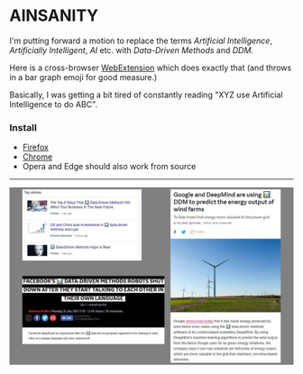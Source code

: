 # AINSANITY

I'm putting forward a motion to replace the terms *Artificial Intelligence*, *Artificially Intelligent*, *AI* etc. with *Data-Driven Methods* and *DDM*.

Here is a cross-browser [WebExtension](https://wiki.mozilla.org/WebExtensions) which does exactly that (and throws in a bar graph emoji for good measure.)

Basically, I was getting a bit tired of constantly reading "XYZ use Artificial Intelligence to do ABC".

### Install

- [Firefox](https://addons.mozilla.org/en-GB/firefox/addon/ainsanity/)
- [Chrome]()
- Opera and Edge should also work from source

---
![ainsanity.jpg](img/ainsanity.jpg)

